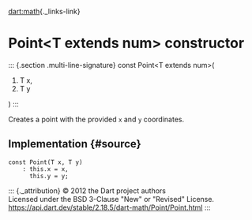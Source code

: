 [dart:math](../../dart-math/dart-math-library){._links-link}

Point\<T extends num\> constructor
==================================

::: {.section .multi-line-signature}
const Point\<T extends num\>(

1.  T x,
2.  T y

)
:::

Creates a point with the provided `x` and `y` coordinates.

Implementation {#source}
--------------

``` {.language-dart data-language="dart"}
const Point(T x, T y)
    : this.x = x,
      this.y = y;
```

::: {._attribution}
© 2012 the Dart project authors\
Licensed under the BSD 3-Clause \"New\" or \"Revised\" License.\
<https://api.dart.dev/stable/2.18.5/dart-math/Point/Point.html>
:::
